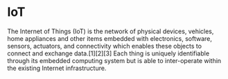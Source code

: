 # IoT
The Internet of Things (IoT) is the network of physical devices, vehicles, home appliances and other items embedded with electronics, software, sensors, actuators, and connectivity which enables these objects to connect and exchange data.[1][2][3] Each thing is uniquely identifiable through its embedded computing system but is able to inter-operate within the existing Internet infrastructure.
